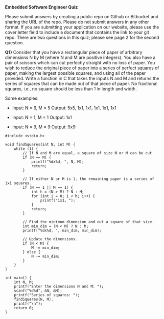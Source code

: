 **Embedded Software Engineer Quiz**

Please submit answers by creating a public repo on Github or Bitbucket and sharing the URL of the repo. Please do not submit answers in any other format. If you are submitting your application on our website, please use the cover letter field to include a document that contains the link to your git repo. There are two questions in this quiz; please see page 2 for the second question.

**Q1)** Consider that you have a rectangular piece of paper of arbitrary dimensions N by M (where N and M are positive integers). You also have a pair of scissors which can cut perfectly straight with no loss of paper. You wish to reduce the original piece of paper into a series of perfect squares of paper, making the largest possible squares, and using all of the paper provided. Write a function in C that takes the inputs N and M and returns the series of squares that can be made out of that piece of paper. No fractional squares, i.e., no square should be less than 1 in length and width.

Some examples:
- Input: N = 6, M = 5
  Output: 5x5, 1x1, 1x1, 1x1, 1x1, 1x1

- Input: N = 1, M = 1
  Output: 1x1

- Input: N = 9, M = 9
  Output: 9x9

```
#include <stdio.h>

void findSquares(int N, int M) {
    while (1) {
        // If N and M are equal, a square of size N or M can be cut.
        if (N == M) {
            printf("%dx%d, ", N, M);
            return;
        }

        // If either N or M is 1, the remaining paper is a series of 1x1 squares.
        if (N == 1 || M == 1) {
            int h = (N > M) ? N : M;
            for (int i = 0; i < h; i++) {
                printf("1x1, ");
            }
            return;
        }

        // Find the minimum dimension and cut a square of that size.
        int min_dim = (N < M) ? N : M;
        printf("%dx%d, ", min_dim, min_dim);

        // Update the dimensions.
        if (N < M) {
            M -= min_dim;
        } else {
            N -= min_dim;
        }
    }
}

int main() {
    int N, M;
    printf("Enter the dimensions N and M: ");
    scanf("%d%d", &N, &M);
    printf("Series of squares: ");
    findSquares(N, M);
    printf("\n");
    return 0;
}
```
